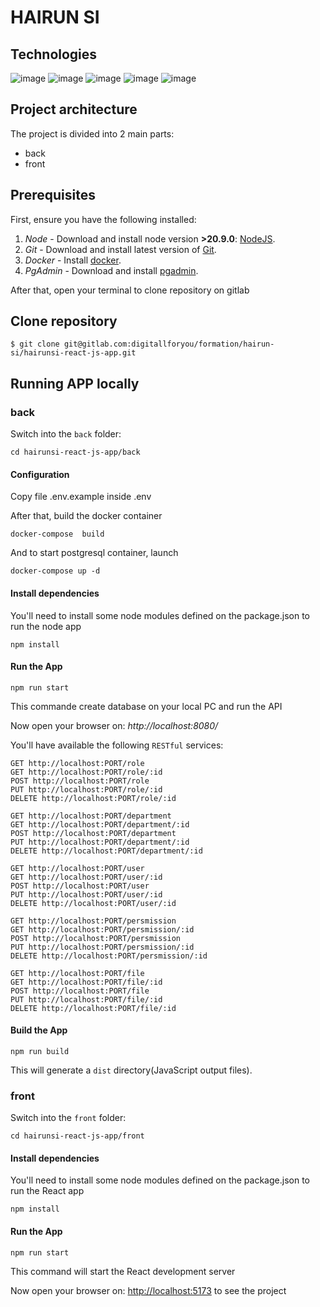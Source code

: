 # HAIRUN SI

## Technologies

![image](https://img.shields.io/badge/Node%20js-339933?style=for-the-badge&logo=nodedotjs&logoColor=white)
![image](https://img.shields.io/badge/Express%20js-000000?style=for-the-badge&logo=express&logoColor=white)
![image](https://img.shields.io/badge/TypeScript-007ACC?style=for-the-badge&logo=typescript&logoColor=white)
![image](https://img.shields.io/badge/PostgreSQL-316192?style=for-the-badge&logo=postgresql&logoColor=white)
![image](https://img.shields.io/badge/React-20232A?style=for-the-badge&logo=react&logoColor=61DAFB)

## Project architecture

The project is divided into 2 main parts:

- back
- front

## Prerequisites

First, ensure you have the following installed:

1. _Node_ - Download and install node version **>20.9.0**: [NodeJS](https://nodejs.org/en/download).
2. _Git_ - Download and install latest version of [Git](https://git-scm.com/).
3. _Docker_ - Install [docker](https://docs.docker.com/engine/install/).
4. _PgAdmin_ - Download and install [pgadmin](https://www.pgadmin.org/download/).

After that, open your terminal to clone repository on gitlab

## Clone repository

```
$ git clone git@gitlab.com:digitallforyou/formation/hairun-si/hairunsi-react-js-app.git
```

## Running APP locally

### back

Switch into the `back` folder:

```
cd hairunsi-react-js-app/back
```

#### **Configuration**

Copy file .env.example inside .env

After that, build the docker container

```
docker-compose  build
```

And to start postgresql container, launch

```
docker-compose up -d
```

#### **Install dependencies**

You'll need to install some node modules defined on the package.json to run the node app

```
npm install
```

#### **Run the App**

```
npm run start
```

This commande create database on your local PC and run the API

Now open your browser on: _http://localhost:8080/_

You'll have available the following `RESTful` services:

```
GET http://localhost:PORT/role
GET http://localhost:PORT/role/:id
POST http://localhost:PORT/role
PUT http://localhost:PORT/role/:id
DELETE http://localhost:PORT/role/:id

GET http://localhost:PORT/department
GET http://localhost:PORT/department/:id
POST http://localhost:PORT/department
PUT http://localhost:PORT/department/:id
DELETE http://localhost:PORT/department/:id

GET http://localhost:PORT/user
GET http://localhost:PORT/user/:id
POST http://localhost:PORT/user
PUT http://localhost:PORT/user/:id
DELETE http://localhost:PORT/user/:id

GET http://localhost:PORT/persmission
GET http://localhost:PORT/persmission/:id
POST http://localhost:PORT/persmission
PUT http://localhost:PORT/persmission/:id
DELETE http://localhost:PORT/persmission/:id

GET http://localhost:PORT/file
GET http://localhost:PORT/file/:id
POST http://localhost:PORT/file
PUT http://localhost:PORT/file/:id
DELETE http://localhost:PORT/file/:id
```

#### **Build the App**

`npm run build`

This will generate a `dist` directory(JavaScript output files).

### front

Switch into the `front` folder:

```
cd hairunsi-react-js-app/front
```

#### **Install dependencies**

You'll need to install some node modules defined on the package.json to run the React app

```
npm install
```

#### **Run the App**

```
npm run start
```

This command will start the React development server

Now open your browser on: [http://localhost:5173](http://localhost:5173) to see the project
